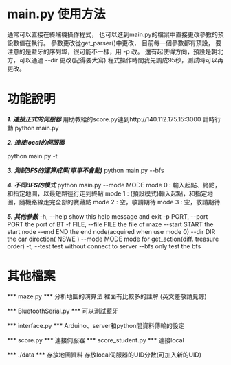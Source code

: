 # main.py 使用方法 #
通常可以直接在終端機操作程式，
也可以進到main.py的檔案中直接更改參數的預設數值在執行。
參數更改從get_parser()中更改，
目前每一個參數都有預設，
要注意的是藍牙的序列埠，很可能不一樣，用 -p 改。
還有起使得方向，預設是朝北方，可以通過 --dir 更改(記得要大寫)
程式操作時間我先調成95秒，測試時可以再更改。

# 功能說明 # 
***1. 連接正式的伺服器***
用助教給的score.py連到http://140.112.175.15:3000 計時行動
python main.py

***2. 連接local的伺服器***

python main.py -t

***3. 測試BFS的運算成果(車車不會動)***
python main.py --bfs

***4. 不同BFS的模式***
python main.py --mode MODE
mode 0 : 輸入起點、終點，和指定地圖，以最短路徑行走到終點
mode 1 : (預設模式)輸入起點，和指定地圖，隨機路線走完全部的寶藏點
mode 2 : 空，敬請期待
mode 3 : 空，敬請期待

***5. 其他參數***
  -h, --help            show this help message and exit
  -p PORT, --port PORT  the port of BT
  -f FILE, --file FILE  the file of maze
  --start START         the start node
  --end END             the end node(acquired when use mode 0)
  --dir DIR             the car direction( NSWE )
  --mode MODE           mode for get_action(diff. treasure order)
  -t, --test            test without connect to server
  --bfs                 only test the bfs


# 其他檔案 #
*** maze.py *** 
分析地圖的演算法
裡面有比較多的註解
(英文差敬請見諒)

*** BluetoothSerial.py ***
可以測試藍牙

*** interface.py ***
Arduino、server和python間資料傳輸的設定

*** score.py ***
連接伺服器
*** score_student.py ***
連接local

*** ./data ***
存放地圖資料
存放local伺服器的UID分數(可加入新的UID)
